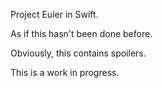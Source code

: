 Project Euler in Swift.

As if this hasn't been done before.

Obviously, this contains spoilers.

This is a work in progress.
